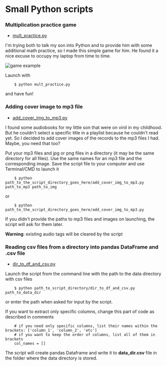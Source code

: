 
# Small Python scripts 

### Multiplication practice game 
* [mult_practice.py ](https://github.com/TianaQ/python-scripts/blob/master/mult_practice.py)

I'm trying both to talk my son into Python and to provide him with some additional math practice, so I made this simple game for him. He found it a nice excuse to occupy my laptop from time to time.

![game example](https://github.com/TianaQ/python-scripts/blob/master/mult_practice_example.png|width=200)

Launch with 
```
	$ python mult_practice.py
```
and have fun! 

### Adding cover image to mp3 file
* [add_cover_img_to_mp3.py](https://github.com/TianaQ/python-scripts/blob/master/add_cover_img_to_mp3.py)  

I found some audiobooks for my little son that were on vinil in my childhood. But he couldn't select a specific title in a playlist because he couldn't read yet. So I decided to add cover images of the records to the mp3 files I had. Maybe, you need that too?

Put your mp3 files and jpg or png files in a directory (it may be the same directory for all files). Use the same names for an mp3 file and the corresponding image. Save the script file to your computer and use Terminal/CMD to launch it

```
	$ python path_to_the_script_directory_goes_here/add_cover_img_to_mp3.py path_to_mp3 path_to_img
```
or
```
	$ python path_to_the_script_directory_goes_here/add_cover_img_to_mp3.py
```
If you didn't provide the paths to mp3 files and images on launching, the script will ask for them later.

**Warning**: existing audio tags will be cleared by the script



### Reading csv files from a directory into pandas DataFrame and .csv file
* [dir_to_df_and_csv.py](https://github.com/TianaQ/python-scripts/blob/master/dir_to_df_and_csv.py)

Launch the script from the command line with the path to the data directory with csv files
```
	$ python path_to_script_directory/dir_to_df_and_csv.py path_to_data_dir
```
or enter the path when asked for input by the script.

If you want to extract only specific columns, change this part of code as described in comments

```
	# if you need only specific columns, list their names within the brackets: ['column_1', 'column_2', 'etc']
	# if you want to keep the order of columns, list all of them in brackets
	col_names = []
```

The script will create pandas Dataframe and write it to **data_dir.csv** file in the folder where the data directory is stored.